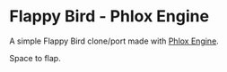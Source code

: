 # Flappy Bird - Phlox Engine

A simple Flappy Bird clone/port made with [Phlox Engine](https://github.com/yophlox/PhloxEngine).

Space to flap.